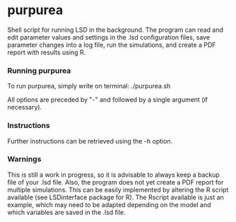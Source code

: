 # purpurea

Shell script for running LSD in the background. The program can read and edit parameter values and settings in the .lsd configuration files, save parameter changes into a log file, run the simulations, and create a PDF report with results using R. 


### Running purpurea
To run purpurea, simply write on terminal:
./purpurea.sh <options> <arguments>
  
 All options are preceded by "-" and followed by a single argument (if necessary).
  
 ### Instructions
 Further instructions can be retrieved using the -h option.
  
  ### Warnings
  This is still a work in progress, so it is advisable to always keep a backup file of your .lsd file. Also, the program does not yet create a PDF report for multiple simulations. This can be easily implemented by altering the R script available (see LSDinterface package for R). The Rscript available is just an example, which may need to be adapted depending on the model and which variables are saved in the .lsd file.

